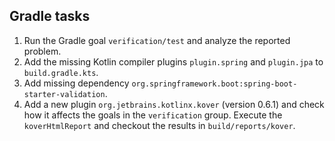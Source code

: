 ## Gradle tasks
1. Run the Gradle goal ``verification/test`` and analyze the reported problem.
2. Add the missing Kotlin compiler plugins ``plugin.spring`` and ``plugin.jpa`` to ``build.gradle.kts``.
3. Add missing dependency ``org.springframework.boot:spring-boot-starter-validation``.
4. Add a new plugin ``org.jetbrains.kotlinx.kover`` (version 0.6.1) and check
how it affects the goals in the ``verification`` group. Execute the ``koverHtmlReport`` and
checkout the results in ``build/reports/kover``.